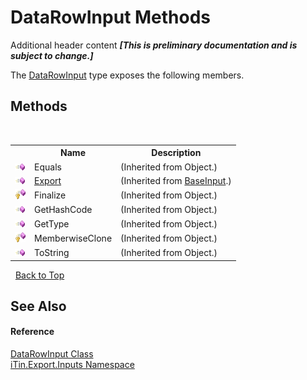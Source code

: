 # DataRowInput Methods
Additional header content _**\[This is preliminary documentation and is subject to change.\]**_

The <a href="2efc95f0-10e0-96ed-5cc9-e1aeef6ba851">DataRowInput</a> type exposes the following members.


## Methods
&nbsp;<table><tr><th></th><th>Name</th><th>Description</th></tr><tr><td>![Public method](media/pubmethod.gif "Public method")</td><td>Equals</td><td> (Inherited from Object.)</td></tr><tr><td>![Public method](media/pubmethod.gif "Public method")</td><td><a href="874bc110-b18f-64e8-e07b-62c2f9553172">Export</a></td><td> (Inherited from <a href="44e555c3-74d2-568c-ea52-6807eeb2c931">BaseInput</a>.)</td></tr><tr><td>![Protected method](media/protmethod.gif "Protected method")</td><td>Finalize</td><td> (Inherited from Object.)</td></tr><tr><td>![Public method](media/pubmethod.gif "Public method")</td><td>GetHashCode</td><td> (Inherited from Object.)</td></tr><tr><td>![Public method](media/pubmethod.gif "Public method")</td><td>GetType</td><td> (Inherited from Object.)</td></tr><tr><td>![Protected method](media/protmethod.gif "Protected method")</td><td>MemberwiseClone</td><td> (Inherited from Object.)</td></tr><tr><td>![Public method](media/pubmethod.gif "Public method")</td><td>ToString</td><td> (Inherited from Object.)</td></tr></table>&nbsp;
<a href="#datarowinput-methods">Back to Top</a>

## See Also


#### Reference
<a href="2efc95f0-10e0-96ed-5cc9-e1aeef6ba851">DataRowInput Class</a><br /><a href="c36d3103-5606-5c0e-da92-1e44dc961692">iTin.Export.Inputs Namespace</a><br />